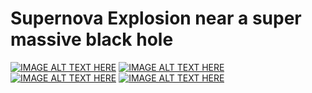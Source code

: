# Supernova Explosion near a super massive black hole
[![IMAGE ALT TEXT HERE](http://img.youtube.com/vi/4_NJm_rwE6U/0.jpg)](http://www.youtube.com/watch?v=4_NJm_rwE6U)
[![IMAGE ALT TEXT HERE](http://img.youtube.com/vi/yHahy4Sa7bc/0.jpg)](http://www.youtube.com/watch?v=yHahy4Sa7bc)
[![IMAGE ALT TEXT HERE](http://img.youtube.com/vi/0RgoGLdXYlc/0.jpg)](http://www.youtube.com/watch?v=0RgoGLdXYlc)
[![IMAGE ALT TEXT HERE](http://img.youtube.com/vi/Yd0fqn2kHLY/0.jpg)](http://www.youtube.com/watch?v=Yd0fqn2kHLY)
